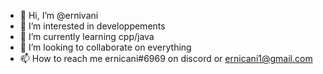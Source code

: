 - 👋 Hi, I’m @ernivani
- 👀 I’m interested in developpements
- 🌱 I’m currently learning cpp/java
- 💞️ I’m looking to collaborate on everything
- 📫 How to reach me ernicani#6969 on discord or ernicani1@gmail.com

<!---
ernivani/ernivani is a ✨ special ✨ repository because its `README.md` (this file) appears on your GitHub profile.
You can click the Preview link to take a look at your changes.
--->
